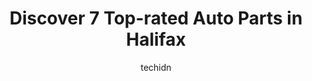 ---
layout: ampstory
image: https://i0.wp.com/www.auto.or.id/wp-content/uploads/2023/06/partsource-0-halifax-1686324272.jpeg?resize=640,853
author: techidn
featured: false
description: Halifax, Nova Scotia, Canada is a haven for Auto Parts enthusiasts, boasting an impressive array of 7 top-notch establishments. Whether youre a seasoned connoisseur or simply curious to exp
title: Discover 7 Top-rated Auto Parts in Halifax
cover:
   title: Discover 7 Top-rated Auto Parts in Halifax
   subtitle: AUTO.OR.ID
   background: https://www.auto.or.id/wp-content/uploads/2023/06/partsource-0-halifax-1686324272.jpeg

pages: 
 - layout: thirds
   top: <h1>#1 NAPA AUTOPRO - Todds Southend Car Care</h1>
   bottom: "<p>We received excellent service when our car broke down while on vacation in the city. Although they were fully booked for the day, they managed to fit us, and fixed our ve</p>"
   background: https://www.auto.or.id/wp-content/uploads/2023/06/partsource-1-halifax-1686324273.jpeg
   backgroundblur: true
 - layout: thirds
   top: <h1>#2 NAPA Auto Parts - NAPA Halifax</h1>
   bottom: "<p>3597 Strawberry Hill St, Halifax, NS B3K 5A8, Canada</p>"
   background: https://www.auto.or.id/wp-content/uploads/2023/06/partsource-2-halifax-1686324273.jpeg
   cta:
      link: https://www.auto.or.id/discover-7-top-rated-auto-parts-in-halifax/
      text: Discover 7 Top-rated Auto Parts in Halifax
 - layout: thirds
   top: <h1>#3 PartSource</h1>
   bottom: "<p>3447 Kempt Rd, Halifax, NS B3K 5T7, Canada</p>"
   background: https://images.unsplash.com/photo-1639928187615-feef219500a4?ixlib=rb-4.0.3&ixid=MnwxMjA3fDB8MHxwaG90by1wYWdlfHx8fGVufDB8fHx8&auto=format&fit=crop&w=640&h=853&q=80
   cta:
      link: https://www.auto.or.id/discover-7-top-rated-auto-parts-in-halifax/
      text: Discover 7 Top-rated Auto Parts in Halifax
 - layout: thirds
   top: <h1>#4 Raven Autosports</h1>
   bottom: "<p>55 McQuade Lake Crescent, Halifax, NS B3S 1C4, Canada</p>"
   background: https://images.unsplash.com/photo-1568616388993-4e1a60b29532?ixlib=rb-4.0.3&ixid=MnwxMjA3fDB8MHxwaG90by1wYWdlfHx8fGVufDB8fHx8&auto=format&fit=crop&w=640&h=853&q=80
   cta:
      link: https://www.auto.or.id/discover-7-top-rated-auto-parts-in-halifax/
      text: Discover 7 Top-rated Auto Parts in Halifax
 - layout: thirds
   top: <h1>#5 C & R Auto Supply Ltd</h1>
   bottom: "<p>2513 Agricola St, Halifax, NS B3K 4C3, Canada</p>"
   background: https://images.unsplash.com/photo-1620547316190-289b3899e010?ixlib=rb-4.0.3&ixid=MnwxMjA3fDB8MHxwaG90by1wYWdlfHx8fGVufDB8fHx8&auto=format&fit=crop&w=640&h=853&q=80
   cta:
      link: https://www.auto.or.id/discover-7-top-rated-auto-parts-in-halifax/
      text: Discover 7 Top-rated Auto Parts in Halifax
 - layout: thirds
   top: <h1>#6 Carquest Auto Parts</h1>
   bottom: "<p>75 Akerley Blvd Units C, Dartmouth, NS B3B 1R7, Canada</p>"
   background: https://images.unsplash.com/photo-1596639410348-8470f7fa9f84?ixlib=rb-4.0.3&ixid=MnwxMjA3fDB8MHxwaG90by1wYWdlfHx8fGVufDB8fHx8&auto=format&fit=crop&w=640&h=853&q=80
   cta:
      link: https://www.auto.or.id/discover-7-top-rated-auto-parts-in-halifax/
      text: Discover 7 Top-rated Auto Parts in Halifax
 - layout: thirds
   top: <h1>#7 CARQUEST Auto Parts</h1>
   bottom: "<p>3700 Kempt Rd, Halifax, NS B3K 4X8, Canada</p>"
   background: https://images.unsplash.com/photo-1574786577759-aebe09a843c6?ixlib=rb-4.0.3&ixid=MnwxMjA3fDB8MHxwaG90by1wYWdlfHx8fGVufDB8fHx8&auto=format&fit=crop&w=640&h=853&q=80
   cta:
      link: https://www.auto.or.id/discover-7-top-rated-auto-parts-in-halifax/
      text: Discover 7 Top-rated Auto Parts in Halifax
 - layout: thirds
   middle: Continue reading...
   background: https://images.unsplash.com/photo-1546750921-ce6cc9add92f?ixlib=rb-4.0.3&ixid=MnwxMjA3fDB8MHxwaG90by1wYWdlfHx8fGVufDB8fHx8&auto=format&fit=crop&w=640&h=853&q=80
   cta:
      link: https://www.auto.or.id/discover-7-top-rated-auto-parts-in-halifax/
      text: Discover 7 Top-rated Auto Parts in Halifax

---